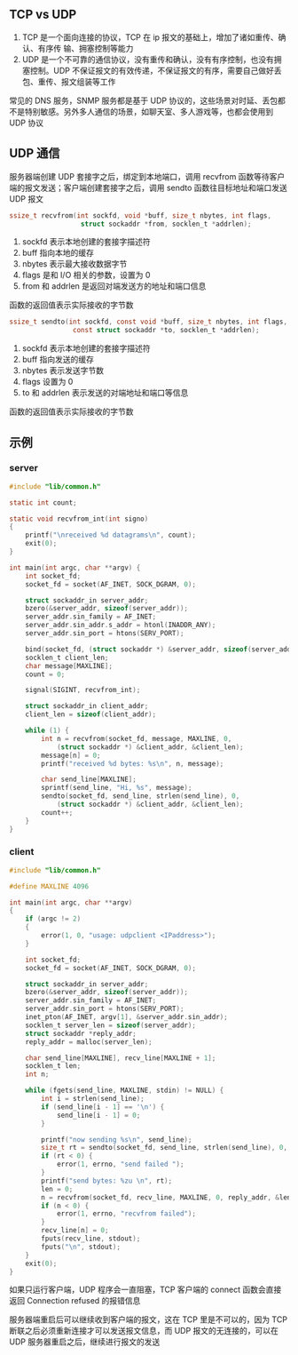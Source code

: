 ## TCP vs UDP
1. TCP 是一个面向连接的协议，TCP 在 ip 报文的基础上，增加了诸如重传、确认、有序传 输、拥塞控制等能力
2. UDP 是一个不可靠的通信协议，没有重传和确认，没有有序控制，也没有拥塞控制。UDP 不保证报文的有效传递，不保证报文的有序，需要自己做好丢包、重传、报文组装等工作

常见的 DNS 服务，SNMP 服务都是基于 UDP 协议的，这些场景对时延、丢包都不是特别敏感。另外多人通信的场景，如聊天室、多人游戏等，也都会使用到 UDP 协议


## UDP 通信
服务器端创建 UDP 套接字之后，绑定到本地端口，调用 recvfrom 函数等待客户端的报文发送；客户端创建套接字之后，调用 sendto 函数往目标地址和端口发送 UDP 报文

```c
ssize_t recvfrom(int sockfd, void *buff, size_t nbytes, int flags,
                  struct sockaddr *from, socklen_t *addrlen);
```
1. sockfd 表示本地创建的套接字描述符
2. buff 指向本地的缓存
3. nbytes 表示最大接收数据字节
4. flags 是和 I/O 相关的参数，设置为 0
5. from 和 addrlen 是返回对端发送方的地址和端口信息

函数的返回值表示实际接收的字节数

```c
ssize_t sendto(int sockfd, const void *buff, size_t nbytes, int flags,
                const struct sockaddr *to, socklen_t *addrlen);
```
1. sockfd 表示本地创建的套接字描述符
2. buff 指向发送的缓存
3. nbytes 表示发送字节数
4. flags 设置为 0
5. to 和 addrlen 表示发送的对端地址和端口等信息

函数的返回值表示实际接收的字节数


## 示例
### server
```c
#include "lib/common.h"

static int count;

static void recvfrom_int(int signo)
{
    printf("\nreceived %d datagrams\n", count);
    exit(0);
}

int main(int argc, char **argv) {
    int socket_fd;
    socket_fd = socket(AF_INET, SOCK_DGRAM, 0);

    struct sockaddr_in server_addr;
    bzero(&server_addr, sizeof(server_addr));
    server_addr.sin_family = AF_INET;
    server_addr.sin_addr.s_addr = htonl(INADDR_ANY);
    server_addr.sin_port = htons(SERV_PORT);

    bind(socket_fd, (struct sockaddr *) &server_addr, sizeof(server_addr));
    socklen_t client_len;
    char message[MAXLINE];
    count = 0;

    signal(SIGINT, recvfrom_int);

    struct sockaddr_in client_addr;
    client_len = sizeof(client_addr);

    while (1) {
        int n = recvfrom(socket_fd, message, MAXLINE, 0,
            (struct sockaddr *) &client_addr, &client_len);
        message[n] = 0;
        printf("received %d bytes: %s\n", n, message);

        char send_line[MAXLINE];
        sprintf(send_line, "Hi, %s", message);
        sendto(socket_fd, send_line, strlen(send_line), 0,
            (struct sockaddr *) &client_addr, &client_len);
        count++;
    }
}
```

### client
```c
#include "lib/common.h"

#define MAXLINE 4096

int main(int argc, char **argv)
{
    if (argc != 2)
    {
        error(1, 0, "usage: udpclient <IPaddress>");
    }

    int socket_fd;
    socket_fd = socket(AF_INET, SOCK_DGRAM, 0);

    struct sockaddr_in server_addr;
    bzero(&server_addr, sizeof(server_addr));
    server_addr.sin_family = AF_INET;
    server_addr.sin_port = htons(SERV_PORT);
    inet_pton(AF_INET, argv[1], &server_addr.sin_addr);
    socklen_t server_len = sizeof(server_addr);
    struct sockaddr *reply_addr;
    reply_addr = malloc(server_len);

    char send_line[MAXLINE], recv_line[MAXLINE + 1];
    socklen_t len;
    int n;

    while (fgets(send_line, MAXLINE, stdin) != NULL) {
        int i = strlen(send_line);
        if (send_line[i - 1] == '\n') {
            send_line[i - 1] = 0;
        }

        printf("now sending %s\n", send_line);
        size_t rt = sendto(socket_fd, send_line, strlen(send_line), 0, (struct sockaddr *) &server_addr, &len);
        if (rt < 0) {
            error(1, errno, "send failed ");
        }
        printf("send bytes: %zu \n", rt);
        len = 0;
        n = recvfrom(socket_fd, recv_line, MAXLINE, 0, reply_addr, &len);
        if (n < 0) {
            error(1, errno, "recvfrom failed");
        }
        recv_line[n] = 0;
        fputs(recv_line, stdout);
        fputs("\n", stdout);
    }
    exit(0);
}
```

如果只运行客户端，UDP 程序会一直阻塞，TCP 客户端的 connect 函数会直接返回 Connection refused 的报错信息

服务器端重启后可以继续收到客户端的报文，这在 TCP 里是不可以的，因为 TCP 断联之后必须重新连接才可以发送报文信息，而 UDP 报文的无连接的，可以在 UDP 服务器重启之后，继续进行报文的发送

